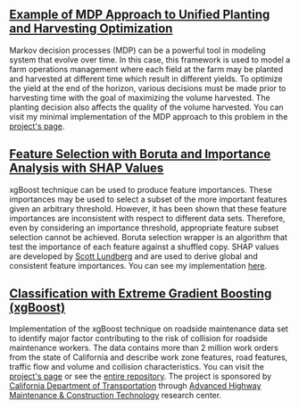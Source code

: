## [Example of MDP Approach to Unified Planting and Harvesting Optimization](https://amirali-n.github.io/MDP-PlantHarvest/)
Markov decision processes (MDP) can be a powerful tool in modeling system that evolve over time. In this case, this framework is used to model a farm operations management where each field at the farm may be planted and harvested at different time which result in different yields. To optimize the yield at the end of the horizon, various decisions must be made prior to harvesting time with the goal of maximizing the volume harvested. The planting decision also affects the quality of the volume harvested. You can visit my minimal implementation of the MDP approach to this problem in the [project's page](https://github.com/AmirAli-N/MDP-PlantHarvest).

## [Feature Selection with Boruta and Importance Analysis with SHAP Values](https://amirali-n.github.io/BorutaFeatureSelectionWithShapAnalysis/)
xgBoost technique can be used to produce feature importances. These importances may be used to select a subset of the more important features given an arbitrary threshold. However, it has been shown that these feature importances are inconsistent with respect to different data sets. Therefore, even by considering an importance threshold, appropriate feature subset selection cannot be achieved. Boruta selection wrapper is an algorithm that test the importance of each feature against a shuffled copy. SHAP values are developed by [Scott Lundberg](https://github.com/slundberg/shap) and are used to derive global and consistent feature importances. You can see my implementation [here](https://amirali-n.github.io/BorutaFeatureSelectionWithShapAnalysis/).

## [Classification with Extreme Gradient Boosting (xgBoost)](https://amirali-n.github.io/ExtremeGradientBoosting/)

Implementation of the xgBoost technique on roadside maintenance data set to identify major factor contributing to the risk of collision for roadside maintenance workers. The data contains more than 2 million work orders from the state of California and describe work zone features, road features, traffic flow and volume and collision characteristics. You can visit the [project's page](https://amirali-n.github.io/ExtremeGradientBoosting/) or see the [entire repository](https://github.com/AmirAli-N/PMRF-DataAnalysis). The project is sponsored by [California Department of Transportation](https://dot.ca.gov/programs/research-innovation-system-information) through [Advanced Highway Maintenance & Construction Technology](http://ahmct.ucdavis.edu/) research center.
